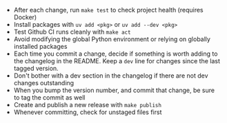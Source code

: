 - After each change, run `make test` to check project health (requires Docker)
- Install packages with `uv add <pkg>` or `uv add --dev <pkg>`
- Test Github CI runs cleanly with `make act`
- Avoid modifying the global Python environment or relying on globally installed packages
- Each time you commit a change, decide if something is worth adding to the changelog in the README. Keep a `dev` line for changes since the last tagged version.
- Don't bother with a dev section in the changelog if there are not dev changes outstanding
- When you bump the version number, and commit that change, be sure to tag the commit as well
- Create and publish a new release with `make publish`
- Whenever committing, check for unstaged files first
